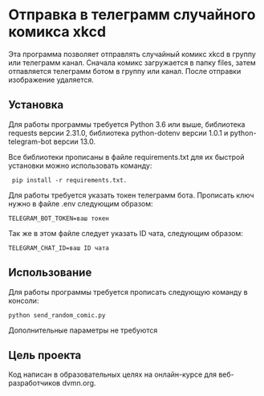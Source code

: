 # Отправка в телеграмм случайного комикса xkcd

Эта программа позволяет отправлять случайный комикс xkcd в группу или телеграмм канал. Сначала комикс загружается в папку files, затем отпавляется телеграмм ботом в группу или канал. После отправки изображение удаляется.

## Установка
Для работы программы требуется  Python 3.6 или выше, библиотека requests версии 2.31.0, библиотека python-dotenv версии 1.0.1 и python-telegram-bot версии 13.0.

Все библиотеки прописаны в файле requirements.txt для их быстрой установки можно использовать команду:

```shell
 pip install -r requirements.txt.
```

Для работы требуется указать токен телеграмм бота. Прописать ключ нужно в файле .env следующим образом:

```.env
TELEGRAM_BOT_TOKEN=ваш токен
```
Так же в этом файле следует указать ID чата, следующим образом:

```.env
TELEGRAM_CHAT_ID=ваш ID чата
```

## Использование

Для работы программы требуется прописать следующую команду в консоли:

```shell
python send_random_comic.py
```

Дополнительные параметры не требуются

## Цель проекта

Код написан в образовательных целях на онлайн-курсе для веб-разработчиков dvmn.org.